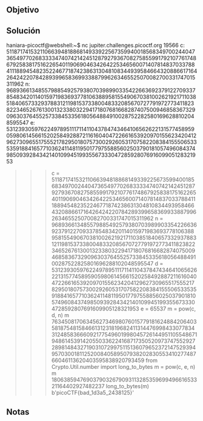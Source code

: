 ## Objetivo 
## Solución
haniara-picoctf@webshell:~$ nc jupiter.challenges.picoctf.org 19566
c: 51187174153211066394818868149339225673599400185683497002440473654977026833334740742142451287927936708275855991792107761748679258381751622654011906904634264225346560071407814837033788411188945482352246771874238631304810834493958466432088661716426424220784289399658369933887996263465525070082700331747015311962
n: 96893661348557988549257938070398990335422663692379122709337854834201140159719836937781063889581554906703810026219217110385184065733293788312119815373380048332085670727791972773411823822346526761300132338032294171807681668287407500946858367329096303764552573384533561805648849100287522825801696288102048595547
e: 53123930597622497895111711411043784743464106562622131577458959059806145661520258492887211616040472266165392097015562342041296273096551755521782950180757300292605317075822083841555065335359188416577103624114811950177975588560250379018105749608437498509392843421401099451993556733304728592807691609905128321953

>>> c = 51187174153211066394818868149339225673599400185683497002440473654977026833334740742142451287927936708275855991792107761748679258381751622654011906904634264225346560071407814837033788411188945482352246771874238631304810834493958466432088661716426424220784289399658369933887996263465525070082700331747015311962
>>> n = 96893661348557988549257938070398990335422663692379122709337854834201140159719836937781063889581554906703810026219217110385184065733293788312119815373380048332085670727791972773411823822346526761300132338032294171807681668287407500946858367329096303764552573384533561805648849100287522825801696288102048595547
>>> d = 53123930597622497895111711411043784743464106562622131577458959059806145661520258492887211616040472266165392097015562342041296273096551755521782950180757300292605317075822083841555065335359188416577103624114811950177975588560250379018105749608437498509392843421401099451993556733304728592807691609905128321953
>>> e = 65537
>>> m = pow(c, d, n)
>>> m
76345081706345627346980760157791816248842064035818754815846613123181968241131447699843307783431248583666092177549601998045726144951105548671948614539142055033622416871735052097374755292728981484327190310729975115136079652372147529394957030018112520084058950793820283055341027748766046113620403595838920793459
>>> from Crypto.Util.number import long_to_bytes
>>> m = pow(c, e, n)
>>> m
180638594769037903267909311328535969949661653321164402927482237
>>> long_to_bytes(m)
b'picoCTF{bad_1d3a5_2438125}'
## Notas
